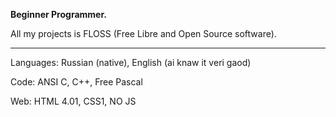 **Beginner Programmer.**

All my projects is FLOSS (Free Libre and Open Source software).

<hr></hr>

Languages: Russian (native), English (ai knaw it veri gaod)

Code: ANSI C, C++, Free Pascal

Web: HTML 4.01, CSS1, NO JS
